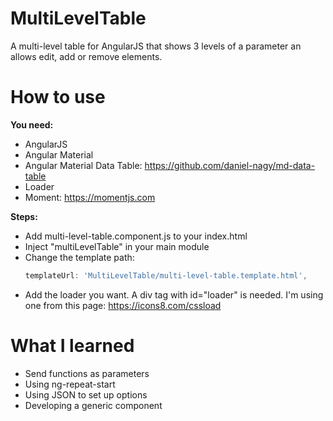 # MultiLevelTable
A multi-level table for AngularJS that shows 3 levels of a parameter an allows edit, add or remove elements.

# How to use

**You need:**
  - AngularJS
  - Angular Material
  - Angular Material Data Table: https://github.com/daniel-nagy/md-data-table
  - Loader
  - Moment: https://momentjs.com
  
**Steps:**
  - Add multi-level-table.component.js to your index.html
  - Inject "multiLevelTable" in your main module
  - Change the template path:
    ```javascript
    templateUrl: 'MultiLevelTable/multi-level-table.template.html',
    ```
  - Add the loader you want. A div tag with id="loader" is needed. I'm using one from this page: https://icons8.com/cssload
  
# What I learned
  - Send functions as parameters
  - Using ng-repeat-start
  - Using JSON to set up options
  - Developing a generic component

